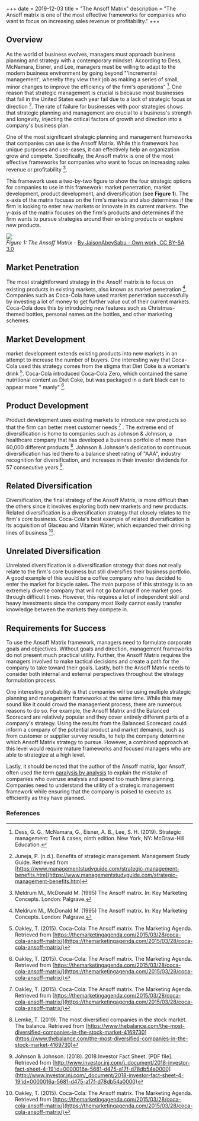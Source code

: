 +++
date = 2019-12-03
title = "The Ansoff Matrix"
description = "The Ansoff matrix is one of the most effective frameworks for companies who want to focus on increasing sales revenue or profitability."
+++

## Overview

As the world of business evolves, managers must approach business planning and strategy with a contemporary mindset.
According to Dess, McNamara, Eisner, and Lee, managers must be willing to adapt to the modern business environment by
going beyond "'incremental management', whereby they view their job as making a series of small, minor changes to
improve the efficiency of the firm's operations" [^1]. One reason that strategic management is crucial is because most
businesses that fail in the United States each year fail due to a lack of strategic focus or direction [^2]. The rate of
failure for businesses with poor strategies shows that strategic planning and management are crucial to a business's
strength and longevity, injecting the critical factors of growth and direction into a company's business plan.

One of the most significant strategic planning and management frameworks that companies can use is the Ansoff Matrix.
While this framework has unique purposes and use-cases, it can effectively help an organization grow and compete.
Specifically, the Ansoff matrix is one of the most effective frameworks for companies who want to focus on increasing
sales revenue or profitability [^3].

This framework uses a two-by-two figure to show the four strategic options for companies to use in this framework:
market penetration, market development, product development, and diversification (see **Figure 1**). The x-axis of the
matrix focuses on the firm's markets and also determines if the firm is looking to enter new markets or innovate in its
current markets. The y-axis of the matrix focuses on the firm's products and determines if the firm wants to pursue
strategies around their existing products or explore new products.

![](https://img.cleberg.io/blog/005-the-ansoff-matrix/ansoff_matrix-min.png)  
*Figure 1: The Ansoff Matrix* - [By JaisonAbeySabu - Own work, CC BY-SA 3.0](https://commons.wikimedia.org/w/index.php?curid=33604757)

## Market Penetration

The most straightforward strategy in the Ansoff matrix is to focus on existing products in existing markets, also known
as market penetration [^3]. Companies such as Coca-Cola have used market penetration successfully by investing a lot of
money to get further value out of their current markets. Coca-Cola does this by introducing new features such as
Christmas-themed bottles, personal names on the bottles, and other marketing schemes.

## Market Development

market development extends existing products into new markets in an attempt to increase the number of buyers. One
interesting way that Coca-Cola used this strategy comes from the stigma that Diet Coke is a woman's drink [^4].
Coca-Cola introduced Coca-Cola Zero, which contained the same nutritional content as Diet Coke, but was packaged in a
dark black can to appear more " manly" [^4].

## Product Development

Product development uses existing markets to introduce new products so that the firm can better meet customer needs [^4]
. The extreme end of diversification is home to companies such as Johnson & Johnson, a healthcare company that has
developed a business portfolio of more than 60,000 different products [^5]. Johnson & Johnson's dedication to continuous
diversification has led them to a balance sheet rating of "AAA", industry recognition for diversification, and increases
in their investor dividends for 57 consecutive years [^6].

## Related Diversification

Diversification, the final strategy of the Ansoff Matrix, is more difficult than the others since it involves exploring
both new markets and new products. Related diversification is a diversification strategy that closely relates to the
firm's core business. Coca-Cola's best example of related diversification is its acquisition of Glaceau and Vitamin
Water, which expanded their drinking lines of business [^4].

## Unrelated Diversification

Unrelated diversification is a diversification strategy that does not really relate to the firm's core business but
still diversifies their business portfolio. A good example of this would be a coffee company who has decided to enter
the market for bicycle sales. The main purpose of this strategy is to an extremely diverse company that will not go
bankrupt if one market goes through difficult times. However, this requires a lot of independent skill and heavy
investments since the company most likely cannot easily transfer knowledge between the markets they compete in.

## Requirements for Success

To use the Ansoff Matrix framework, managers need to formulate corporate goals and objectives. Without goals and
direction, management frameworks do not present much practical utility. Further, the Ansoff Matrix requires the managers
involved to make tactical decisions and create a path for the company to take toward their goals. Lastly, both the
Ansoff Matrix needs to consider both internal and external perspectives throughout the strategy formulation process.

One interesting probability is that companies will be using multiple strategic planning and management frameworks at the
same time. While this may sound like it could crowd the management process, there are numerous reasons to do so. For
example, the Ansoff Matrix and the Balanced Scorecard are relatively popular and they cover entirely different parts of
a company's strategy. Using the results from the Balanced Scorecard could inform a company of the potential product and
market demands, such as from customer or supplier survey results, to help the company determine which Ansoff Matrix
strategy to pursue. However, a combined approach at this level would require mature frameworks and focused managers who
are able to strategize at a high level.

Lastly, it should be noted that the author of the Ansoff matrix, Igor Ansoff, often used the
term [paralysis by analysis](https://en.wikipedia.org/wiki/Analysis_paralysis) to explain the mistake of companies who
overuse analysis and spend too much time planning. Companies need to understand the utility of a strategic management
framework while ensuring that the company is poised to execute as efficiently as they have planned.

### References

[^1]: Dess, G. G., McNamara, G., Eisner, A. B., Lee, S. H. (2019). Strategic management: Text & cases, ninth edition. New York, NY: McGraw-Hill Education.  
[^2]: Juneja, P. (n.d.). Benefits of strategic management. Management Study Guide. Retrieved  from [https://www.managementstudyguide.com/strategic-management-benefits.htm](https://www.managementstudyguide.com/strategic-management-benefits.htm)  
[^3]: Meldrum M., McDonald M. (1995) The Ansoff matrix. In: Key Marketing Concepts. London: Palgrave.  
[^4]: Oakley, T. (2015). Coca-Cola: The Ansoff matrix. The Marketing Agenda. Retrieved  from [https://themarketingagenda.com/2015/03/28/coca-cola-ansoff-matrix/](https://themarketingagenda.com/2015/03/28/coca-cola-ansoff-matrix/)  
[^5]: Lemke, T. (2019). The most diversified companies in the stock market. The balance. Retrieved  from [https://www.thebalance.com/the-most-diversified-companies-in-the-stock-market-4169730](https://www.thebalance.com/the-most-diversified-companies-in-the-stock-market-4169730)  
[^6]: Johnson & Johnson. (2018). 2018 Investor Fact Sheet. [PDF file]. Retrieved from [http://www.investor.jnj.com/\_document/2018-investor-fact-sheet-4-19'id=0000016a-5681-d475-a17f-d78db54a0000](http://www.investor.jnj.com/_document/2018-investor-fact-sheet-4-19'id=0000016a-5681-d475-a17f-d78db54a0000)  
